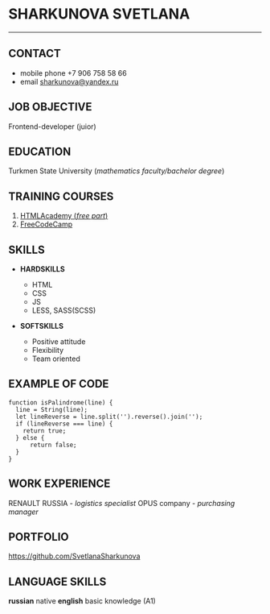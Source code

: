 # SHARKUNOVA SVETLANA
*****

## CONTACT 

* mobile phone  +7 906 758 58 66
* email           sharkunova@yandex.ru

## JOB OBJECTIVE

Frontend-developer (juior)

## EDUCATION

Turkmen State University (*mathematics faculty/bachelor degree*)

## TRAINING COURSES

1. [HTMLAcademy (*free part*)](https://htmlacademy.ru/profile/id910771)
1. [FreeCodeCamp](https://www.freecodecamp.org/sveta_sharkunova)

## SKILLS

* **HARDSKILLS**
    * HTML
    * CSS
    * JS
    * LESS, SASS(SCSS)


* **SOFTSKILLS**
    * Positive attitude
    * Flexibility
    * Team oriented
 
## EXAMPLE OF CODE

```  
function isPalindrome(line) {
  line = String(line);
  let lineReverse = line.split('').reverse().join('');
  if (lineReverse === line) {
    return true;
  } else {
      return false;
  }   
}

```
## WORK EXPERIENCE

RENAULT RUSSIA -  *logistics specialist*
OPUS company - *purchasing manager*

## PORTFOLIO

https://github.com/SvetlanaSharkunova

## LANGUAGE SKILLS

**russian** native
**english** basic knowledge (A1)

